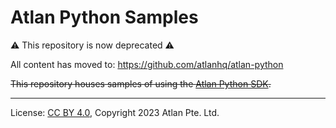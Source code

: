 <!-- SPDX-License-Identifier: CC-BY-4.0 -->
<!-- Copyright 2023 Atlan Pte. Ltd. -->

# Atlan Python Samples

⚠️ This repository is now deprecated ⚠️

All content has moved to: https://github.com/atlanhq/atlan-python

~~This repository houses samples of using the [Atlan Python SDK](https://developer.atlan.com/sdks/python/).~~

----
License: [CC BY 4.0](https://creativecommons.org/licenses/by/4.0/),
Copyright 2023 Atlan Pte. Ltd.
